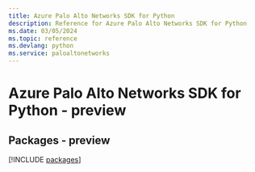 ```yaml
---
title: Azure Palo Alto Networks SDK for Python
description: Reference for Azure Palo Alto Networks SDK for Python
ms.date: 03/05/2024
ms.topic: reference
ms.devlang: python
ms.service: paloaltonetworks
---
```

# Azure Palo Alto Networks SDK for Python - preview
## Packages - preview
[!INCLUDE [packages](palo-alto-networks-index.md)]